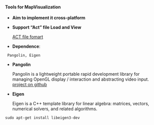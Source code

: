 #### Tools for MapVisualization
* **Aim to implement it cross-platform**
* **Support “Act” file Load and View**

    [ACT file fomart](http://www.cad.zju.edu.cn/home/gfzhang/training/SFM/ACTS.docx) 
* **Dependence**:
```
 Pangolin, Eigen
```
* **Pangolin**

    Pangolin is a lightweight portable rapid development library for managing OpenGL display / interaction and abstracting video input.
[project on github](https://github.com/stevenlovegrove/Pangolin) 

* **Eigen**

    Eigen is a C++ template library for linear algebra: matrices, vectors, numerical solvers, and related algorithms.
```
sudo apt-get install libeigen3-dev
```
